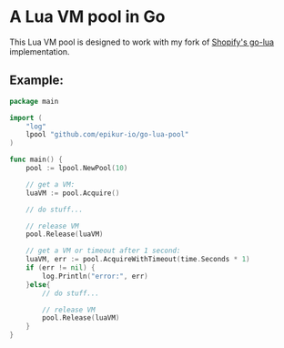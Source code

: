 # A Lua VM pool in Go

This Lua VM pool is designed to work with my fork of [Shopify's go-lua](https://github.com/epikur-io/go-lua) implementation.


## Example:

```go
package main 

import (
    "log"
    lpool "github.com/epikur-io/go-lua-pool"
)

func main() {
    pool := lpool.NewPool(10)

    // get a VM:
    luaVM := pool.Acquire()

    // do stuff...

    // release VM
    pool.Release(luaVM)

    // get a VM or timeout after 1 second:
    luaVM, err := pool.AcquireWithTimeout(time.Seconds * 1)
    if (err != nil) {
        log.Println("error:", err)
    }else{
        // do stuff...

        // release VM
        pool.Release(luaVM)
    }
}
```